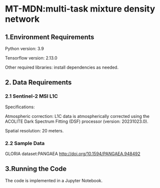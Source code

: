 # MT-MDN:multi-task mixture density network
## 1.Environment Requirements
Python version: 3.9

Tensorflow version: 2.13.0

Other required libraries: install dependencies as needed.

## 2. Data Requirements
### 2.1 Sentinel-2 MSI L1C
Specifications:

Atmospheric correction: L1C data is atmospherically corrected using the ACOLITE Dark Spectrum Fitting (DSF) processor (version: 20231023.0).

Spatial resolution: 20 meters.

### 2.2 Sample Data
GLORIA dataset:PANGAEA http://doi.org/10.1594/PANGAEA.948492

## 3.Running the Code
The code is implemented in a Jupyter Notebook. 
